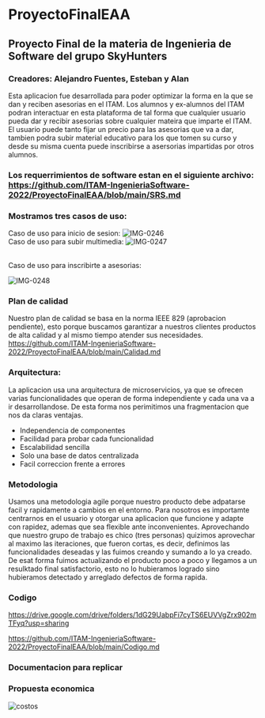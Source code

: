 # ProyectoFinalEAA
## Proyecto Final de la materia de Ingenieria de Software del grupo SkyHunters <br /> 
### Creadores: Alejandro Fuentes, Esteban y Alan
Esta aplicacion fue desarrollada para poder optimizar la forma en la que se dan y reciben asesorias en el ITAM. Los alumnos y ex-alumnos del ITAM podran interactuar en esta plataforma de tal forma que cualquier usuario pueda dar y recibir asesorias sobre cualquier mateira que imparte el ITAM. El usuario puede tanto fijar un precio para las asesorias que va a dar, tambien podra subir material educativo para los que tomen su curso y desde su misma cuenta puede inscribirse a asersorias impartidas por otros alumnos. <br />
### Los requerrimientos de software estan en el siguiente archivo: <br /> https://github.com/ITAM-IngenieriaSoftware-2022/ProyectoFinalEAA/blob/main/SRS.md

### Mostramos tres casos de uso: <br />
Caso de uso para inicio de sesion:
![IMG-0246](https://user-images.githubusercontent.com/116897605/203902085-fad0031e-f9a2-4a26-a759-155332abfe08.jpg)
<br /> Caso de uso para subir multimedia: 
![IMG-0247](https://user-images.githubusercontent.com/116897605/203981660-37504f4b-ba34-4abb-8ac7-23b6dfa91fcb.jpg)

<br /> Caso de uso para inscribirte a asesorias: <br />

![IMG-0248](https://user-images.githubusercontent.com/116897605/203981782-5e5ebc2a-5b0b-4734-8c09-d009416ae511.jpg)

### Plan de calidad
Nuestro plan de calidad se basa en la norma IEEE 829 (aprobacion pendiente), esto porque buscamos garantizar a nuestros clientes productos de alta calidad y al mismo tiempo atender sus necesidades.
https://github.com/ITAM-IngenieriaSoftware-2022/ProyectoFinalEAA/blob/main/Calidad.md

### Arquitectura:
La aplicacion usa una arquitectura de microservicios, ya que se ofrecen varias funcionalidades que operan de forma independiente y cada una va a ir desarrollandose. De esta forma nos perimitimos una fragmentacion que nos da claras ventajas.
<ul>
  <li> Independencia de componentes</li>
  <li> Facilidad para probar cada funcionalidad </li>
  <li> Escalabilidad sencilla </li>
  <li> Solo una base de datos centralizada </li>
  <li> Facil correccion frente a errores </li>
 </ul>
 
 ### Metodologia
 Usamos una metodologia agile porque nuestro producto debe adpatarse facil y rapidamente a cambios en el entorno. Para nosotros es importamte centrarnos en el usuario y otorgar una aplicacion que funcione y adapte con rapidez, ademas que sea flexible ante inconvenientes. Aprovechando que nuestro grupo de trabajo es chico (tres personas) quizimos aprovechar al maximo las iteraciones, que fueron cortas, es decir, definimos las funcionalidades deseadas y las fuimos creando y sumando a lo ya creado. De esat forma fuimos actualizando el producto poco a poco y llegamos a un resulktado final satisfactorio, esto no lo hubieramos logrado sino hubieramos detectado y arreglado defectos de forma rapida.
### Codigo <br />
https://drive.google.com/drive/folders/1dG29UabpFi7cyTS6EUVVgZrx902mTFyq?usp=sharing

https://github.com/ITAM-IngenieriaSoftware-2022/ProyectoFinalEAA/blob/main/Codigo.md
### Documentacion para replicar

### Propuesta economica
![costos](https://user-images.githubusercontent.com/116897605/203984228-54516fe9-41c4-4fe8-a433-edab68a39cab.jpg)


